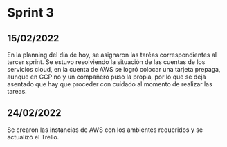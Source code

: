 # Sprint 3

## 15/02/2022
En la planning del día de hoy, se asignaron las taréas correspondientes al tercer sprint. 
Se estuvo resolviendo la situación de las cuentas de los servicios cloud, en la cuenta de AWS se logró colocar una tarjeta prepaga, aunque en GCP no y un compañero puso la propia, por lo que se deja asentado que hay que proceder con cuidado al momento de realizar las tareas.

## 24/02/2022
Se crearon las instancias de AWS con los ambientes requeridos y se actualizó el Trello.